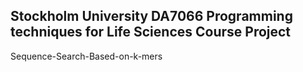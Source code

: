 ## Stockholm University DA7066 Programming techniques for Life Sciences Course Project
Sequence-Search-Based-on-k-mers
